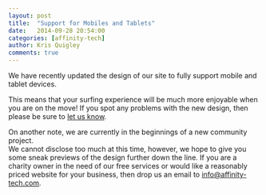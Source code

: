 ```yaml
---
layout: post
title:  "Support for Mobiles and Tablets"
date:   2014-09-28 20:54:00
categories: [affinity-tech]
author: Kris Quigley
comments: true
---
```


We have recently updated the design of our site to fully support mobile and tablet
 devices.

This means that your surfing experience will be much more enjoyable when you are on
 the move!  If you spot any problems with the new design, then please be sure to
  [let us know]('http://www.affinity-tech.com/index.html#contact').

On another note, we are currently in the beginnings of a new community project.  
We cannot disclose too much at this time, however, we hope to give you some sneak
 previews of the design further down the line.  If you are a charity owner in the need
  of our free services or would like a reasonably priced website for your business,
   then drop us an email to [info@affinity-tech.com]('mailto:info@affinity-tech.com').

